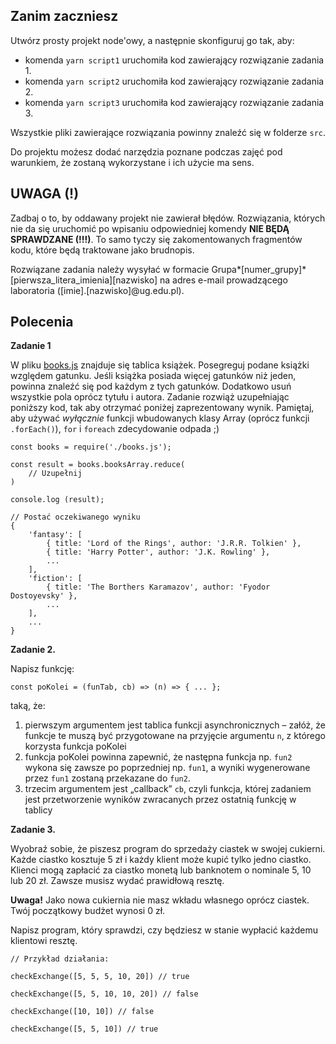 ## Zanim zaczniesz

Utwórz prosty projekt node'owy, a następnie skonfiguruj go tak, aby:

- komenda `yarn script1` uruchomiła kod zawierający rozwiązanie zadania 1.
- komenda `yarn script2` uruchomiła kod zawierający rozwiązanie zadania 2.
- komenda `yarn script3` uruchomiła kod zawierający rozwiązanie zadania 3.

Wszystkie pliki zawierające rozwiązania powinny znaleźć się w folderze `src`.

Do projektu możesz dodać narzędzia poznane podczas zajęć pod warunkiem, że zostaną wykorzystane i ich użycie ma sens.

## UWAGA (!)

Zadbaj o to, by oddawany projekt nie zawierał błędów. Rozwiązania, których nie da się uruchomić po wpisaniu odpowiedniej komendy **NIE BĘDĄ SPRAWDZANE (!!!)**. To samo tyczy się zakomentowanych fragmentów kodu, które będą traktowane jako brudnopis.

Rozwiązane zadania należy wysyłać w formacie Grupa*[numer_grupy]*[pierwsza_litera_imienia][nazwisko] na adres e-mail prowadzącego laboratoria ([imie].[nazwisko]@ug.edu.pl).

## Polecenia

**Zadanie 1**

W pliku [books.js](/books.js) znajduje się tablica książek. Posegreguj podane książki względem gatunku. Jeśli książka posiada więcej gatunków niż jeden, powinna znaleźć się pod każdym z tych gatunków. Dodatkowo usuń wszystkie pola oprócz tytułu i autora. Zadanie rozwiąż uzupełniając poniższy kod, tak aby otrzymać poniżej zaprezentowany wynik.
Pamiętaj, aby używać _wyłącznie_ funkcji wbudowanych klasy Array (oprócz funkcji `.forEach()`), `for` i `foreach` zdecydowanie odpada ;)

```
const books = require('./books.js');

const result = books.booksArray.reduce(
    // Uzupełnij
)

console.log (result);
```

```
// Postać oczekiwanego wyniku
{
    'fantasy': [
        { title: 'Lord of the Rings', author: 'J.R.R. Tolkien' },
        { title: 'Harry Potter', author: 'J.K. Rowling' },
        ...
    ],
    'fiction': [
        { title: 'The Borthers Karamazov', author: 'Fyodor Dostoyevsky' },
        ...
    ],
    ...
}
```

**Zadanie 2.**

Napisz funkcję:

`const poKolei = (funTab, cb) => (n) => { ... };`

taką, że:

1. pierwszym argumentem jest tablica funkcji asynchronicznych – załóż, że funkcje te muszą być przygotowane na przyjęcie argumentu `n`, z którego korzysta funkcja poKolei
2. funkcja poKolei powinna zapewnić, że następna funkcja np. `fun2` wykona się zawsze po poprzedniej np. `fun1`, a wyniki wygenerowane przez `fun1` zostaną przekazane do `fun2`.
3. trzecim argumentem jest „callback” `cb`, czyli funkcja, której zadaniem jest przetworzenie wyników zwracanych przez ostatnią funkcję w tablicy

**Zadanie 3.**

Wyobraź sobie, że piszesz program do sprzedaży ciastek w swojej cukierni. Każde ciastko kosztuje 5 zł i każdy klient może kupić tylko jedno ciastko.  
Klienci mogą zapłacić za ciastko monetą lub banknotem o nominale 5, 10 lub 20 zł. Zawsze musisz wydać prawidłową resztę.

**Uwaga!** Jako nowa cukiernia nie masz wkładu własnego oprócz ciastek. Twój początkowy budżet wynosi 0 zł.

Napisz program, który sprawdzi, czy będziesz w stanie wypłacić każdemu klientowi resztę.

```
// Przykład działania:

checkExchange([5, 5, 5, 10, 20]) // true

checkExchange([5, 5, 10, 10, 20]) // false

checkExchange([10, 10]) // false

checkExchange([5, 5, 10]) // true

```
